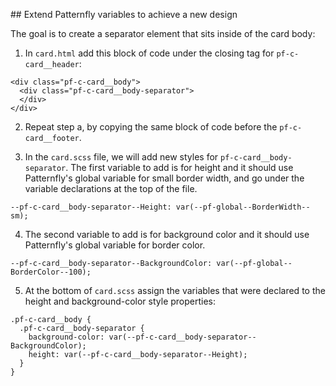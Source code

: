 ## Extend Patternfly variables to achieve a new design

The goal is to create a separator element that sits inside of the card body:

1. In `card.html` add this block of code under the closing tag for `pf-c-card__header`:

```
<div class="pf-c-card__body">
  <div class="pf-c-card__body-separator">
  </div>
</div>
```

2. Repeat step a, by copying the same block of code before the `pf-c-card__footer`.

3. In the `card.scss` file, we will add new styles for `pf-c-card__body-separator`. The first variable to add is for height and it should use Patternfly's global variable for small border width, and go under the variable declarations at the top of the file.

```
--pf-c-card__body-separator--Height: var(--pf-global--BorderWidth--sm);
```

4. The second variable to add is for background color and it should use Patternfly's global variable for border color.

```
--pf-c-card__body-separator--BackgroundColor: var(--pf-global--BorderColor--100);
```

5. At the bottom of `card.scss` assign the variables that were declared to the height and background-color style properties:

```
.pf-c-card__body {
  .pf-c-card__body-separator {
    background-color: var(--pf-c-card__body-separator--BackgroundColor);
    height: var(--pf-c-card__body-separator--Height);
  }
}
```
